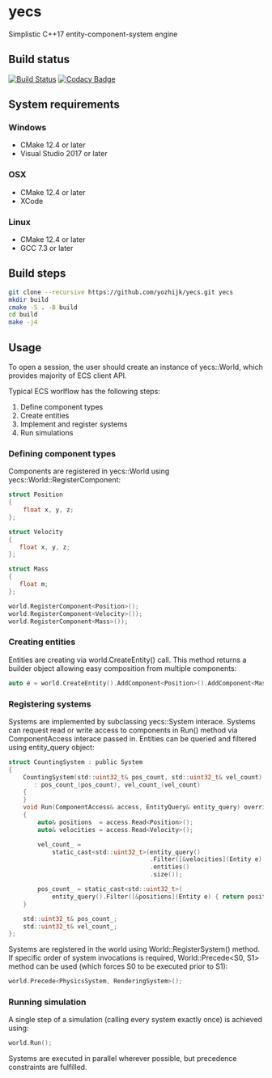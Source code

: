 # yecs
Simplistic C++17 entity-component-system engine

## Build status
[![Build Status](https://travis-ci.org/yozhijk/yecs.svg?branch=master)](https://travis-ci.org/yozhijk/yecs)
[![Codacy Badge](https://api.codacy.com/project/badge/Grade/426af3d9a71f4dffabf777dfccdf2f0a)](https://www.codacy.com/manual/yozhijk/yecs?utm_source=github.com&amp;utm_medium=referral&amp;utm_content=yozhijk/yecs&amp;utm_campaign=Badge_Grade)

## System requirements
### Windows
  - CMake 12.4 or later
  - Visual Studio 2017 or later

### OSX
  - CMake 12.4 or later
  - XCode

### Linux
  - CMake 12.4 or later
  - GCC 7.3 or later

## Build steps
```sh
git clone --recursive https://github.com/yozhijk/yecs.git yecs
mkdir build
cmake -S . -B build
cd build
make -j4
```
## Usage
To open a session, the user should create an instance of yecs::World, which provides majority of ECS client API.

Typical ECS worlflow has the following steps:

1) Define component types
2) Create entities
3) Implement and register systems
4) Run simulations

### Defining component types
Components are registered in yecs::World using yecs::World::RegisterComponent<T>:
  
```c
struct Position
{
    float x, y, z;
};

struct Velocity
{
   float x, y, z;
};

struct Mass
{
   float m;
};

world.RegisterComponent<Position>();
world.RegisterComponent<Velocity>());
world.RegisterComponent<Mass>());
```

### Creating entities
Entities are creating via world.CreateEntity() call. This method returns a builder object allowing easy composition from multiple components:
  
```c
auto e = world.CreateEntity().AddComponent<Position>().AddComponent<Mass>().Build();
```

### Registering systems
Systems are implemented by subclassing yecs::System interace. Systems can request read or write access to components in Run() method via ComponentAccess interace passed in. Entities can be queried and filtered using entity_query object:

```c
struct CountingSystem : public System
{
    CountingSystem(std::uint32_t& pos_count, std::uint32_t& vel_count)
       : pos_count_(pos_count), vel_count_(vel_count)
    {
    }
    void Run(ComponentAccess& access, EntityQuery& entity_query) override
    {
        auto& positions  = access.Read<Position>();
        auto& velocities = access.Read<Velocity>();

        vel_count_ =
            static_cast<std::uint32_t>(entity_query()
                                       .Filter([&velocities](Entity e) { return velocities.HasComponent(e); })
                                       .entities()
                                       .size());

        pos_count_ = static_cast<std::uint32_t>(
            entity_query().Filter([&positions](Entity e) { return positions.HasComponent(e); }).entities().size());
    }

    std::uint32_t& pos_count_;
    std::uint32_t& vel_count_;
};
```

Systems are registered in the world using World::RegisterSystem<T>() method. If specific order of system invocations is required, World::Precede<S0, S1> method can be used (which forces S0 to be executed prior to S1):
  
```c
world.Precede<PhysicsSystem, RenderingSystem>();
```

### Running simulation
A single step of a simulation (calling every system exactly once) is achieved using:

```c
world.Run();
```

Systems are executed in parallel wherever possible, but precedence constraints are fulfilled.
